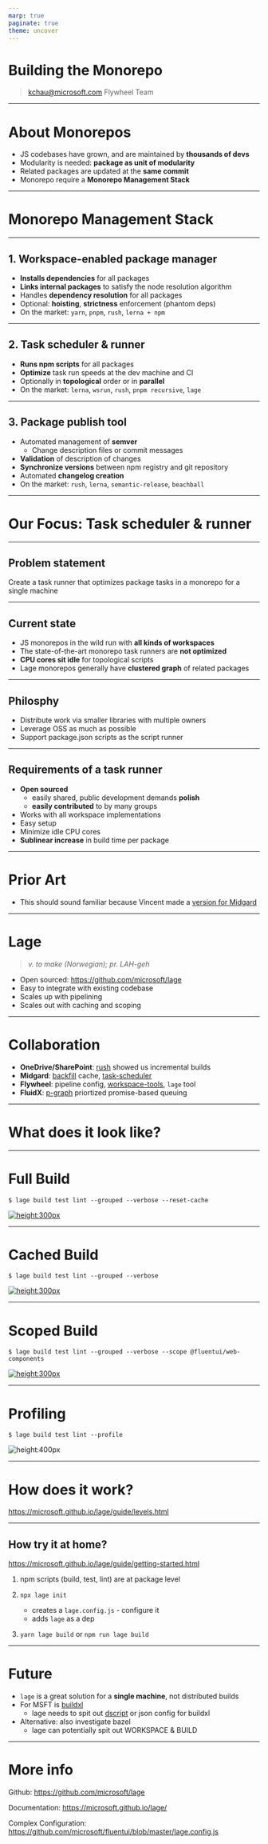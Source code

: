 ```yaml
---
marp: true
paginate: true
theme: uncover
---
```


# Building the Monorepo

> <kchau@microsoft.com>
> Flywheel Team

---

# About Monorepos

- JS codebases have grown, and are maintained by **thousands of devs**
- Modularity is needed: **package as unit of modularity**
- Related packages are updated at the **same commit**
- Monorepo require a **Monorepo Management Stack**

---

# Monorepo Management Stack

---

## 1. Workspace-enabled package manager

- **Installs dependencies** for all packages
- **Links internal packages** to satisfy the node resolution algorithm
- Handles **dependency resolution** for all packages
- Optional: **hoisting**, **strictness** enforcement (phantom deps)
- On the market: `yarn`, `pnpm`, `rush`, `lerna + npm`

---

## 2. Task scheduler & runner

- **Runs npm scripts** for all packages
- **Optimize** task run speeds at the dev machine and CI
- Optionally in **topological** order or in **parallel**
- On the market: `lerna`, `wsrun`, `rush`, `pnpm recursive`, `lage`

---

## 3. Package publish tool

- Automated management of **semver**
  - Change description files or commit messages
- **Validation** of description of changes
- **Synchronize versions** between npm registry and git repository
- Automated **changelog creation**
- On the market: `rush`, `lerna`, `semantic-release`, `beachball`

---

# Our Focus: Task scheduler & runner

---

## Problem statement

Create a task runner that optimizes package tasks in a monorepo for a single machine

---

## Current state

- JS monorepos in the wild run with **all kinds of workspaces**
- The state-of-the-art monorepo task runners are **not optimized**
- **CPU cores sit idle** for topological scripts
- Lage monorepos generally have **clustered graph** of related packages

---

## Philosphy

- Distribute work via smaller libraries with multiple owners
- Leverage OSS as much as possible
- Support package.json scripts as the script runner

---

## Requirements of a task runner

- **Open sourced**
  - easily shared, public development demands **polish**
  - **easily contributed** to by many groups
- Works with all workspace implementations
- Easy setup
- Minimize idle CPU cores
- **Sublinear increase** in build time per package

---

# Prior Art

- This should sound familiar because Vincent made a [version for Midgard](https://msfast.visualstudio.com/FAST/_git/Midgard?path=%2Fpackages%2Fbuild-pipelines%2Fsrc)

---

# Lage

> _v. to make (Norwegian); pr. LAH-geh_

- Open sourced: https://github.com/microsoft/lage
- Easy to integrate with existing codebase
- Scales up with pipelining
- Scales out with caching and scoping

---

# Collaboration

- **OneDrive/SharePoint**: [rush](https://rushjs.io) showed us incremental builds
- **Midgard**: [backfill](https://github.com/microsoft/backfill) cache, [task-scheduler](https://github.com/microsoft/task-scheduler)
- **Flywheel**: pipeline config, [workspace-tools](https://github.com/microsoft/workspace-tools), `lage` tool
- **FluidX**: [p-graph](https://github.com/microsoft/p-graph) priortized promise-based queuing

---

# What does it look like?

---

# Full Build

```shell
$ lage build test lint --grouped --verbose --reset-cache
```

[![height:300px](https://asciinema.org/a/352651.svg)](https://asciinema.org/a/352651?speed=100)

---

# Cached Build

```shell
$ lage build test lint --grouped --verbose
```

[![height:300px](https://asciinema.org/a/352653.svg)](https://asciinema.org/a/352653?speed=25)

---

# Scoped Build

```shell
$ lage build test lint --grouped --verbose --scope @fluentui/web-components
```

[![height:300px](https://asciinema.org/a/352654.svg)](https://asciinema.org/a/352654?speed=25)

---

# Profiling

```shell
$ lage build test lint --profile
```

![height:400px](https://microsoft.github.io/lage/assets/img/sample-profile.9725510b.png)

---

# How does it work?

https://microsoft.github.io/lage/guide/levels.html

---

## How try it at home?

https://microsoft.github.io/lage/guide/getting-started.html

1. npm scripts (build, test, lint) are at package level
2. `npx lage init`

   - creates a `lage.config.js` - configure it
   - adds `lage` as a dep

3. `yarn lage build` or `npm run lage build`

---

# Future

- `lage` is a great solution for a **single machine**, not distributed builds
- For MSFT is [buildxl](https://github.com/microsoft/buildxl)
  - lage needs to spit out [dscript](https://github.com/microsoft/BuildXL/blob/master/Documentation/Wiki/DScript/Introduction.md) or json config for buildxl
- Alternative: also investigate bazel
  - lage can potentially spit out WORKSPACE & BUILD

---

# More info

Github:
https://github.com/microsoft/lage

Documentation:
https://microsoft.github.io/lage/

Complex Configuration:
https://github.com/microsoft/fluentui/blob/master/lage.config.js
